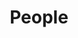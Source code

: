 ---
layout: profiles
permalink: /People/
title: People
description: Members of the group
nav: true
nav_order: 7

profiles:
  # if you want to include more than one profile, just replicate the following block
  # and create one content file for each profile inside _pages/
  - align: right
  
    content: Student_phd.md
    image_circular: false # crops the image to make it circular
    more_info: >
     
  - align: right
 
    content: Student_other.md
    image_circular: false # cro
    image_circular: false # crops the image to make it circular
    more_info: >
      
---